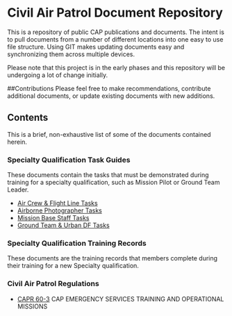 # Civil Air Patrol Document Repository

This is a repository of public CAP publications and documents.  The intent is to pull documents from a number of different locations into one easy to use file structure.  Using GIT makes updating documents easy and synchronizing them across multiple devices.

Please note that this project is in the early phases and this repository will be undergoing a lot of change initially.

##Contributions
Please feel free to make recommendations, contribute additional documents, or update existing documents with new additions.

## Contents
This is a brief, non-exhaustive list of some of the documents contained herein.

### Specialty Qualification Task Guides
These documents contain the tasks that must be demonstrated during training for a specialty qualification, such as Mission Pilot or Ground Team Leader.

- [Air Crew & Flight Line Tasks](TaskGuide/TaskGuide_AirCrew&FlightLine.pdf)
- [Airborne Photographer Tasks](TaskGuide/TaskGuide_AirbornePhotographer.pdf)
- [Mission Base Staff Tasks](TaskGuide/TaskGuide_MissionBaseStaff.pdf)
- [Ground Team & Urban DF Tasks](TaskGuide/TaskGuide_GrountTeam&UrbanDF.pdf)

### Specialty Qualification Training Records
These documents are the training records that members complete during their training for a new Specialty qualification.


### Civil Air Patrol Regulations
- [CAPR 60-3](Regulations/CAPR060-3.pdf) CAP EMERGENCY SERVICES TRAINING AND OPERATIONAL MISSIONS